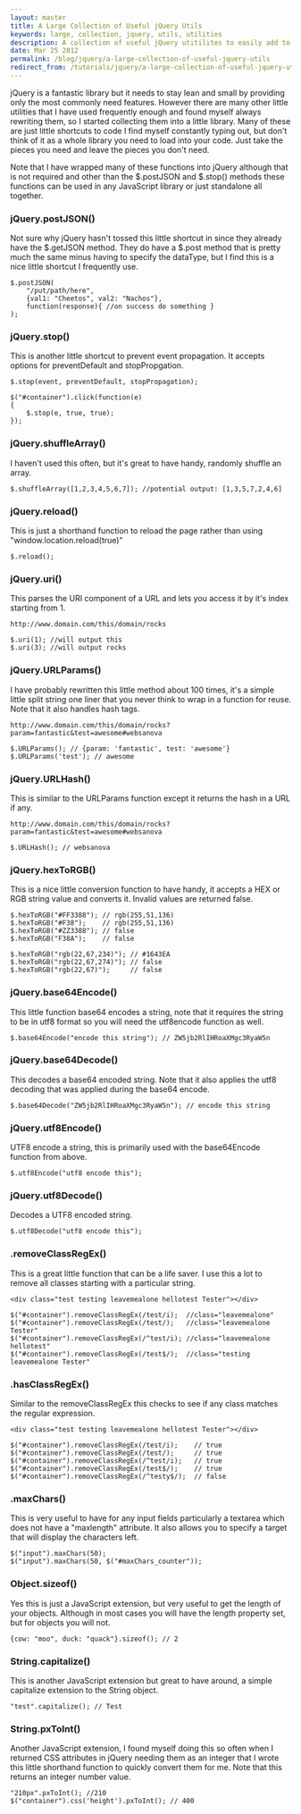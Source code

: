 ```yaml
---
layout: master
title: A Large Collection of Useful jQuery Utils
keywords: large, collection, jquery, utils, utilities
description: A collection of useful jQuery utitilites to easily add to your projects on demand when needed.
date: Mar 25 2012
permalink: /blog/jquery/a-large-collection-of-useful-jquery-utils
redirect_from: /tutorials/jquery/a-large-collection-of-useful-jquery-utils.html
---
```


jQuery is a fantastic library but it needs to stay lean and small by providing only the most commonly need features.  However there are many other little utilities that I have used frequently enough and found myself always rewriting them, so I started collecting them into a little library.  Many of these are just little shortcuts to code I find myself constantly typing out, but don't think of it as a whole library you need to load into your code.  Just take the pieces you need and leave the pieces you don't need.

Note that I have wrapped many of these functions into jQuery although that is not required and other than the $.postJSON and $.stop() methods these functions can be used in any JavaScript library or just standalone all together.

### jQuery.postJSON()

Not sure why jQuery hasn't tossed this little shortcut in since they already have the $.getJSON method.  They do have a $.post method that is pretty much the same minus having to specify the dataType, but I find this is a nice little shortcut I frequently use.

~~~
$.postJSON(
    "/put/path/here",
    {val1: "Cheetos", val2: "Nachos"},
    function(response){ //on success do something }
);
~~~

### jQuery.stop()

This is another little shortcut to prevent event propagation.  It accepts options for preventDefault and stopPropgation.

~~~
$.stop(event, preventDefault, stopPropagation);

$("#container").click(function(e)
{
    $.stop(e, true, true);    
});
~~~

### jQuery.shuffleArray()

I haven't used this often, but it's great to have handy, randomly shuffle an array.

~~~
$.shuffleArray([1,2,3,4,5,6,7]); //potential output: [1,3,5,7,2,4,6]
~~~

### jQuery.reload()

This is just a shorthand function to reload the page rather than using "window.location.reload(true)"

~~~
$.reload();
~~~

### jQuery.uri()

This parses the URI component of a URL and lets you access it by it's index starting from 1.

~~~
http://www.domain.com/this/domain/rocks
    
$.uri(1); //will output this
$.uri(3); //will output rocks
~~~

### jQuery.URLParams()

I have probably rewritten this little method about 100 times, it's a simple little split string one liner that you never think to wrap in a function for reuse.  Note that it also handles hash tags.

~~~
http://www.domain.com/this/domain/rocks?param=fantastic&test=awesome#websanova

$.URLParams(); // {param: 'fantastic', test: 'awesome'}
$.URLParams('test'); // awesome
~~~

### jQuery.URLHash()

This is similar to the URLParams function except it returns the hash in a URL if any.

~~~
http://www.domain.com/this/domain/rocks?param=fantastic&test=awesome#websanova

$.URLHash(); // websanova
~~~

### jQuery.hexToRGB()

This is a nice little conversion function to have handy, it accepts a HEX or RGB string value and converts it.  Invalid values are returned false.

~~~
$.hexToRGB("#FF3388"); // rgb(255,51,136)
$.hexToRGB("#F38");    // rgb(255,51,136)
$.hexToRGB("#ZZ3388"); // false
$.hexToRGB("F38A");    // false

$.hexToRGB("rgb(22,67,234)"); // #1643EA
$.hexToRGB("rgb(22,67,274)"); // false
$.hexToRGB("rgb(22,67)");     // false
~~~

### jQuery.base64Encode()

This little function base64 encodes a string, note that it requires the string to be in utf8 format so you will need the utf8encode function as well.

~~~
$.base64Encode("encode this string"); // ZW5jb2RlIHRoaXMgc3RyaW5n
~~~

### jQuery.base64Decode()

This decodes a base64 encoded string.  Note that it also applies the utf8 decoding that was applied during the base64 encode.

~~~
$.base64Decode("ZW5jb2RlIHRoaXMgc3RyaW5n"); // encode this string
~~~

### jQuery.utf8Encode()

UTF8 encode a string, this is primarily used with the base64Encode function from above.

~~~
$.utf8Encode("utf8 encode this");
~~~

### jQuery.utf8Decode()

Decodes a UTF8 encoded string.

~~~
$.utf8Decode("utf8 encode this");
~~~

### .removeClassRegEx()

This is a great little function that can be a life saver.  I use this a lot to remove all classes starting with a particular string.

~~~
<div class="test testing leavemealone hellotest Tester"></div>

$("#container").removeClassRegEx(/test/i);  //class="leavemealone"
$("#container").removeClassRegEx(/test/);   //class="leavemealone Tester"
$("#container").removeClassRegEx(/^test/i); //class="leavemealone hellotest"
$("#container").removeClassRegEx(/test$/);  //class="testing leavemealone Tester"
~~~

### .hasClassRegEx()

Similar to the removeClassRegEx this checks to see if any class matches the regular expression.

~~~
<div class="test testing leavemealone hellotest Tester"></div>

$("#container").removeClassRegEx(/test/i);    // true
$("#container").removeClassRegEx(/test/);     // true
$("#container").removeClassRegEx(/^test/i);   // true
$("#container").removeClassRegEx(/test$/);    // true
$("#container").removeClassRegEx(/^testy$/);  // false
~~~

### .maxChars()

This is very useful to have for any input fields particularly a textarea which does not have a "maxlength" attribute.  It also allows you to specify a target that will display the characters left.

~~~
$("input").maxChars(50);
$("input").maxChars(50, $("#maxChars_counter"));
~~~

### Object.sizeof()

Yes this is just a JavaScript extension, but very useful to get the length of your objects.  Although in most cases you will have the length property set, but for objects you will not.

~~~
{cow: "moo", duck: "quack"}.sizeof(); // 2
~~~

### String.capitalize()

This is another JavaScript extension but great to have around, a simple capitalize extension to the String object.

~~~
"test".capitalize(); // Test
~~~

### String.pxToInt()

Another JavaScript extension, I found myself doing this so often when I returned CSS attributes in jQuery needing them as an integer that I wrote this little shorthand function to quickly convert them for me.  Note that this returns an integer number value.

~~~
"210px".pxToInt(); //210
$("container").css('height').pxToInt(); // 400
~~~